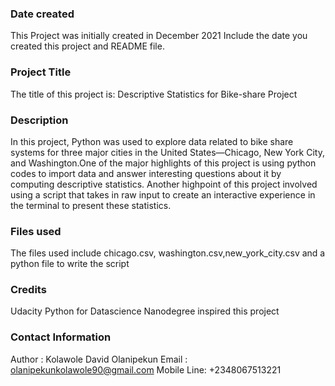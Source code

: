 

### Date created
This Project was initially created in December 2021
Include the date you created this project and README file.

### Project Title
The title of this project is: Descriptive Statistics for Bike-share Project

### Description
In this project, Python was used to explore data related to bike share systems for three major cities in the United States—Chicago, New York City, and Washington.One of the major highlights of this project is using python codes to import data and answer interesting questions about it by computing descriptive statistics. Another highpoint of this project involved using a script that takes in raw input to create an interactive experience in the terminal to present these statistics.

### Files used
The files used include
chicago.csv, washington.csv,new_york_city.csv and a python file to write the script

### Credits
Udacity Python for Datascience Nanodegree inspired this project

### Contact Information
Author : Kolawole David Olanipekun
Email : olanipekunkolawole90@gmail.com
Mobile Line: +2348067513221

